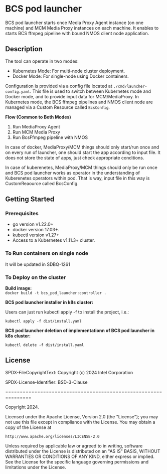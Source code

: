 # BCS pod launcher

BCS pod launcher starts once Media Proxy Agent instance (on one machine) and MCM Media Proxy instances on each machine. It enables to starts BCS ffmpeg pipeline with bound NMOS client node application.

## Description

The tool can operate in two modes:

- Kubernetes Mode: For multi-node cluster deployment.
- Docker Mode: For single-node using Docker containers.
  
Configuration is provided via a config file located at `./cmd/launcher-config.yaml`. This file is used to switch between Kubernetes mode and Docker mode, and to provide input data for MCM/MediaProxy. In Kubernetes mode, the BCS ffmpeg pipelines and NMOS client node are managed via a Custom Resource called `BcsConfig`.

**Flow (Common to Both Modes)**

1. Run MediaProxy Agent
2. Run MCM Media Proxy
3. Run BcsFfmpeg pipeline with NMOS

In case of docker, MediaProxy/MCM things should only start/run once and on every run of launcher, one should start the app according to input file. It does not store the state of apps, just check appropriate conditions.

In case of kuberenetes, MediaProxy/MCM things should only be run once and BCS pod launcher works as operator in the understanding of Kuberenetes operators within pod. That is way, input file in this way is CustomReaource called BcsConfig.

## Getting Started

### Prerequisites

- go version v1.22.0+
- docker version 17.03+.
- kubectl version v1.27+
- Access to a Kubernetes v1.11.3+ cluster.

### To Run containers on single node  

It will be updated in SDBQ-1261

### To Deploy on the cluster

**Build image:**  
`docker build -t bcs_pod_launcher:controller .`

**BCS pod launcher installer in k8s cluster:**  

Users can just run kubectl apply -f <URL for YAML BUNDLE> to install the project, i.e.:

`kubectl apply -f dist/install.yaml`

**BCS pod launcher deletion of implementationn of BCS pod launcher in k8s cluster:**  

`kubectl delete -f dist/install.yaml`


## License

SPDX-FileCopyrightText: Copyright (c) 2024 Intel Corporation

SPDX-License-Identifier: BSD-3-Clause

===============================================================

Copyright 2024.

Licensed under the Apache License, Version 2.0 (the "License");
you may not use this file except in compliance with the License.
You may obtain a copy of the License at

    http://www.apache.org/licenses/LICENSE-2.0

Unless required by applicable law or agreed to in writing, software
distributed under the License is distributed on an "AS IS" BASIS,
WITHOUT WARRANTIES OR CONDITIONS OF ANY KIND, either express or implied.
See the License for the specific language governing permissions and
limitations under the License.
